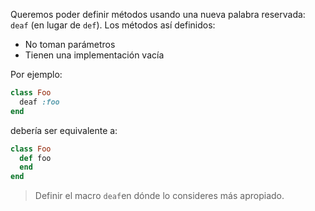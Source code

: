 Queremos poder definir métodos usando una nueva palabra reservada: `deaf` (en lugar de `def`). Los métodos así definidos:

  * No toman parámetros
  * Tienen una implementación vacía

Por ejemplo:

```ruby
class Foo
  deaf :foo
end
```
debería ser equivalente a:

```ruby
class Foo
  def foo
  end
end
```

> Definir el macro `deaf`en dónde lo consideres más apropiado.
